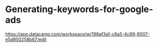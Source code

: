 # Generating-keywords-for-google-ads
https://app.datacamp.com/workspace/w/198af3a1-c6a5-4c89-8007-e5d850258b67/edit
